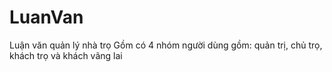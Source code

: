 # LuanVan
Luận văn quản lý nhà trọ
Gồm có 4 nhóm người dùng gồm: quản trị, chủ trọ, khách trọ và khách vãng lai
